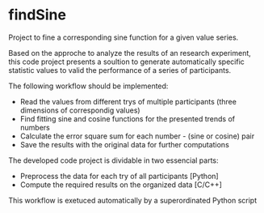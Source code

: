 # findSine
Project to fine a corresponding sine function for a given value series.

Based on the approche to analyze the results of an research experiment, this code project presents a soultion to generate automatically specific statistic values to valid the performance of a series of participants.

The following workflow should be implemented:
- Read the values from different trys of multiple participants (three dimensions of correspondig values)
- Find fitting sine and cosine functions for the presented trends of numbers
- Calculate the error square sum for each number - (sine or cosine) pair
- Save the results with the original data for further computations

The developed code project is dividable in two essencial parts:
- Preprocess the data for each try of all participants [Python]
- Compute the required results on the organized data [C/C++]

This workflow is exetuced automatically by a superordinated Python script


